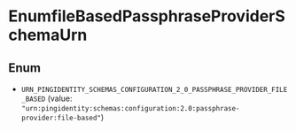

# EnumfileBasedPassphraseProviderSchemaUrn

## Enum


* `URN_PINGIDENTITY_SCHEMAS_CONFIGURATION_2_0_PASSPHRASE_PROVIDER_FILE_BASED` (value: `"urn:pingidentity:schemas:configuration:2.0:passphrase-provider:file-based"`)



